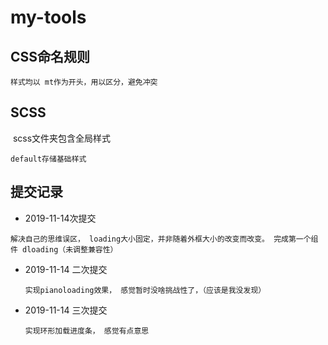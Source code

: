 # my-tools

## CSS命名规则

```
样式均以 mt作为开头，用以区分，避免冲突	
```



## SCSS

​	scss文件夹包含全局样式

```
default存储基础样式
```

## 提交记录

- 2019-11-14次提交 

```
解决自己的思维误区， loading大小固定，并非随着外框大小的改变而改变。 完成第一个组件 dloading（未调整兼容性）
```

- 2019-11-14  二次提交

  ```
  实现pianoloading效果， 感觉暂时没啥挑战性了，（应该是我没发现）
  ```


- 2019-11-14 三次提交

  ```
  实现环形加载进度条， 感觉有点意思
  ```

  